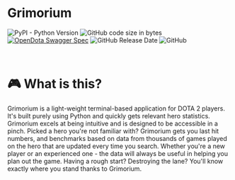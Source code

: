 # Grimorium

![PyPI - Python Version](https://img.shields.io/pypi/pyversions/pandas?label=Built%20with%20Python&style=flat-square) 
![GitHub code size in bytes](https://img.shields.io/github/languages/code-size/BrianM0330/Grimorium?style=flat-square)
[![OpenDota Swagger Spec](https://img.shields.io/badge/Powered%20by-OpenDota%20API-green)](https://docs.opendota.com/)
![GitHub Release Date](https://img.shields.io/github/release-date/BrianM0330/Grimorium?style=flat-square)
![GitHub](https://img.shields.io/github/license/BrianM0330/Grimorium?style=flat-square)

<br> 

# :video_game: What is this? 
Grimorium is a light-weight terminal-based application for DOTA 2 players. It's built purely using Python and quickly gets relevant hero statistics. Grimorium excels at being intuitive and is designed to be accessible in a pinch. Picked a hero you're not familiar with? Grimorium gets you last hit numbers, and benchmarks based on data from thousands of games played on the hero that are updated every time you search. Whether you're a new player or an experienced one - the data will always be useful in helping you plan out the game. Having a rough start? Destroying the lane? You'll know exactly where you stand thanks to Grimorium. 
